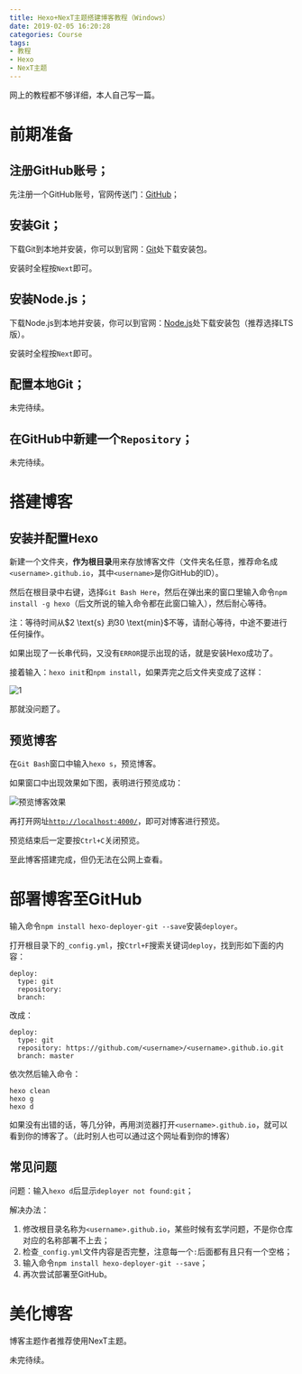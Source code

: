 ```yaml
---
title: Hexo+NexT主题搭建博客教程（Windows）
date: 2019-02-05 16:20:28
categories: Course
tags:
- 教程
- Hexo
- NexT主题
---
```


网上的教程都不够详细，本人自己写一篇。

<!-- more -->

# 前期准备

## 注册$\text{GitHub}$账号；

先注册一个$\text{GitHub}$账号，官网传送门：[$\text{GitHub}$](https://github.com/)；

## 安装$\text{Git}$；

下载$\text{Git}$到本地并安装，你可以到官网：[$\text{Git}$](https://git-scm.com/)处下载安装包。

安装时全程按`Next`即可。

## 安装$\text{Node.js}$；

下载$\text{Node.js}$到本地并安装，你可以到官网：[$\text{Node.js}$](https://nodejs.org/en/)处下载安装包（推荐选择$\text{LTS}$版）。

安装时全程按`Next`即可。

## 配置本地$\text{Git}$；

未完待续。

## 在$\text{GitHub}$中新建一个`Repository`；

未完待续。

# 搭建博客

## 安装并配置$\text{Hexo}$

新建一个文件夹，**作为根目录**用来存放博客文件（文件夹名任意，推荐命名成`<username>.github.io`，其中`<username>`是你$\text{GitHub}$的$\text{ID}$）。

然后在根目录中右键，选择`Git Bash Here`，然后在弹出来的窗口里输入命令`npm install -g hexo`（后文所说的输入命令都在此窗口输入），然后耐心等待。

注：等待时间从$2 \text{s} $到$30 \text{min}$不等，请耐心等待，中途不要进行任何操作。

如果出现了一长串代码，又没有`ERROR`提示出现的话，就是安装$\text{Hexo}$成功了。

接着输入：`hexo init`和`npm install`，如果弄完之后文件夹变成了这样：

![1](https://wzs666233.github.io/2019/02/01/how/p4.webp)

那就没问题了。

## 预览博客

在`Git Bash`窗口中输入`hexo s`，预览博客。

如果窗口中出现效果如下图，表明进行预览成功：

![预览博客效果](预览博客效果.png)

再打开网址[`http://localhost:4000/`](http://localhost:4000/)，即可对博客进行预览。

预览结束后一定要按`Ctrl+C`关闭预览。

至此博客搭建完成，但仍无法在公网上查看。

# 部署博客至$\text{GitHub}$

输入命令`npm install hexo-deployer-git --save`安装`deployer`。

打开根目录下的`_config.yml`，按`Ctrl+F`搜索关键词`deploy`，找到形如下面的内容：

```
deploy:
  type: git
  repository: 
  branch: 
```

改成：

```
deploy:
  type: git
  repository: https://github.com/<username>/<username>.github.io.git
  branch: master
```

依次然后输入命令：

```
hexo clean
hexo g
hexo d
```

如果没有出错的话，等几分钟，再用浏览器打开`<username>.github.io`，就可以看到你的博客了。（此时别人也可以通过这个网址看到你的博客）

## 常见问题

问题：输入`hexo d`后显示`deployer not found:git`；

解决办法：

1. 修改根目录名称为`<username>.github.io`，某些时候有玄学问题，不是你仓库对应的名称部署不上去；
2. 检查`_config.yml`文件内容是否完整，注意每一个`:`后面都有且只有一个空格；
3. 输入命令`npm install hexo-deployer-git --save`；
4. 再次尝试部署至$\text{GitHub}$。

# 美化博客

博客主题作者推荐使用$\text{NexT}$主题。

未完待续。

